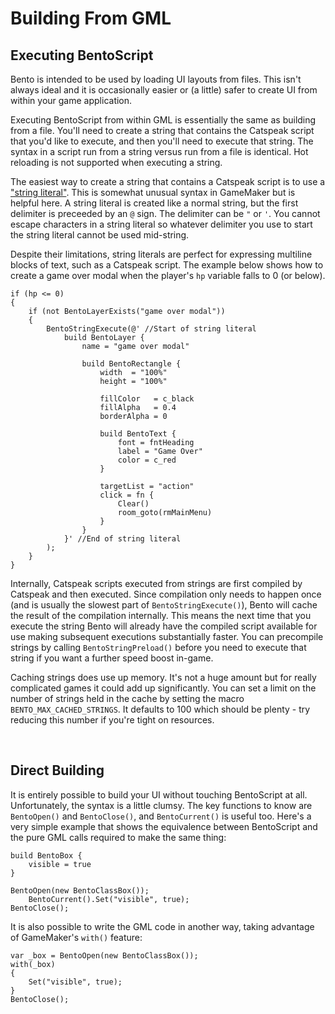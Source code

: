 # Building From GML

## Executing BentoScript

Bento is intended to be used by loading UI layouts from files. This isn't always ideal and it is occasionally easier or (a little) safer to create UI from within your game application.

Executing BentoScript from within GML is essentially the same as building from a file. You'll need to create a string that contains the Catspeak script that you'd like to execute, and then you'll need to execute that string. The syntax in a script run from a string versus run from a file is identical. Hot reloading is not supported when executing a string.

The easiest way to create a string that contains a Catspeak script is to use a ["string literal"](https://manual.yoyogames.com/GameMaker_Language/GML_Reference/Strings/Strings.htm). This is somewhat unusual syntax in GameMaker but is helpful here. A string literal is created like a normal string, but the first delimiter is preceeded by an `@` sign. The delimiter can be `"` or `'`. You cannot escape characters in a string literal so whatever delimiter you use to start the string literal cannot be used mid-string.

Despite their limitations, string literals are perfect for expressing multiline blocks of text, such as a Catspeak script. The example below shows how to create a game over modal when the player's `hp` variable falls to 0 (or below).

```
if (hp <= 0)
{
	if (not BentoLayerExists("game over modal"))
	{
		BentoStringExecute(@' //Start of string literal
			build BentoLayer {
				name = "game over modal"

				build BentoRectangle {
					width  = "100%"
					height = "100%"

					fillColor   = c_black
					fillAlpha   = 0.4
					borderAlpha = 0

					build BentoText {
						font = fntHeading
						label = "Game Over"
						color = c_red
					}

					targetList = "action"
					click = fn {
						Clear()
						room_goto(rmMainMenu)
					}
				}
			}' //End of string literal
		);
	}
}
```

Internally, Catspeak scripts executed from strings are first compiled by Catspeak and then executed. Since compilation only needs to happen once (and is usually the slowest part of `BentoStringExecute()`), Bento will cache the result of the compilation internally. This means the next time that you execute the string Bento will already have the compiled script available for use making subsequent executions substantially faster. You can precompile strings by calling `BentoStringPreload()` before you need to execute that string if you want a further speed boost in-game.

Caching strings does use up memory. It's not a huge amount but for really complicated games it could add up significantly. You can set a limit on the number of strings held in the cache by setting the macro `BENTO_MAX_CACHED_STRINGS`. It defaults to 100 which should be plenty - try reducing this number if you're tight on resources.

&nbsp;

## Direct Building

It is entirely possible to build your UI without touching BentoScript at all. Unfortunately, the syntax is a little clumsy. The key functions to know are `BentoOpen()` and `BentoClose()`, and `BentoCurrent()` is useful too. Here's a very simple example that shows the equivalence between BentoScript and the pure GML calls required to make the same thing:

```
build BentoBox {
	visible = true
}
```

```
BentoOpen(new BentoClassBox());
    BentoCurrent().Set("visible", true);
BentoClose();
```

It is also possible to write the GML code in another way, taking advantage of GameMaker's `with()` feature:

```
var _box = BentoOpen(new BentoClassBox());
with(_box)
{
    Set("visible", true);
}
BentoClose();
```